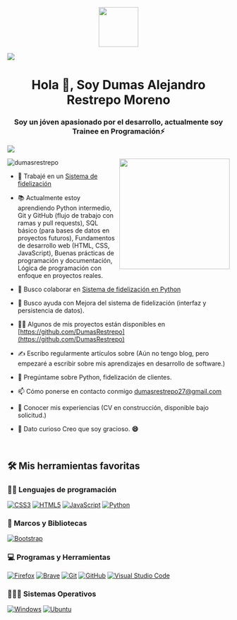 <p 
  align="center"><picture align="center"><img align="center" src = "https://github.com/7oSkaaa/7oSkaaa/blob/main/Images/about_me.gif?raw=true" width = 90px height = 90></picture>
</p>
<!--horizontal divider(gradiant)-->
<img src="https://user-images.githubusercontent.com/73097560/115834477-dbab4500-a447-11eb-908a-139a6edaec5c.gif">
<h1 align="center">Hola 👋, Soy Dumas Alejandro Restrepo Moreno </h1>
<h3 align="center">Soy un jóven apasionado por el desarrollo, actualmente soy Trainee en Programación⚡</h3>
<img src="https://user-images.githubusercontent.com/73097560/115834477-dbab4500-a447-11eb-908a-139a6edaec5c.gif">


<picture> <img align="right" src="https://github.com/7oSkaaa/7oSkaaa/blob/main/Images/Right_Side.gif?raw=true" width = 250px></picture>
<p align="left"> <img src="https://komarev.com/ghpvc/?username=dumasrestrepo&label=Profile%20views&color=0e75b6&style=flat" alt="dumasrestrepo" /> </p>

- 🚀 Trabajé en un [Sistema de fidelización](https://github.com/ChristianJaimes/PythonCourse/commit/67cb328b0f329b8c1c9b1660d2adf27b4bb0c0fc)

- 📚 Actualmente estoy aprendiendo Python intermedio, Git y GitHub (flujo de trabajo con ramas y pull requests), SQL básico (para bases de datos en proyectos futuros), Fundamentos de desarrollo web (HTML, CSS, JavaScript), Buenas prácticas de programación y documentación, Lógica de programación con enfoque en proyectos reales.

- 🤝 Busco colaborar en [Sistema de fidelización en Python](https://github.com/ChristianJaimes/PythonCourse/commit/67cb328b0f329b8c1c9b1660d2adf27b4bb0c0fc)

- 🧠 Busco ayuda con Mejora del sistema de fidelización (interfaz y persistencia de datos).

- 👨‍💻 Algunos de mis proyectos están disponibles en [https://github.com/DumasRestrepo](https://github.com/DumasRestrepo)

- ✍️ Escribo regularmente artículos sobre (Aún no tengo blog, pero empezaré a escribir sobre mis aprendizajes en desarrollo de software.)

- 💬 Pregúntame sobre Python, fidelización de clientes.

- 📫 Cómo ponerse en contacto conmigo [dumasrestrepo27@gmail.com](https://mail.google.com/mail/u/0/#inbox)

- 🧾 Conocer mis experiencias (CV en construcción, disponible bajo solicitud.)

- 🎉 Dato curioso Creo que soy gracioso. **😄**

<br/>

## 🛠️ Mis herramientas favoritas

### 👨‍💻 Lenguajes de programación

<p>
    <a href="https://github.com/search?q=user%3ADenverCoder1+is%3Arepo+language%3Acss"><img alt="CSS3" src="https://img.shields.io/badge/css3-%231572B6.svg?style=for-the-badge&logo=css3&logoColor=white"></a>
    <a href="https://github.com/search?q=user%3ADenverCoder1+is%3Arepo+language%3Ahtml"><img alt="HTML5" src="https://img.shields.io/badge/html5-%23E34F26.svg?style=for-the-badge&logo=html5&logoColor=white"></a>
    <a href="https://github.com/search?q=user%3ADenverCoder1+is%3Arepo+language%3Ajavascript"><img alt="JavaScript" src="https://img.shields.io/badge/javascript-%23323330.svg?style=for-the-badge&logo=javascript&logoColor=%23F7DF1E"></a>
    <a href="https://github.com/search?q=user%3ADenverCoder1+is%3Arepo+language%3Apython"><img alt="Python" src="https://img.shields.io/badge/python-3670A0?style=for-the-badge&logo=python&logoColor=ffdd54"></a>

  ### 🧰 Marcos y Bibliotecas

<p>
    <a href="#"><img alt="Bootstrap" src="https://img.shields.io/badge/Bootstrap-563D7C?style=for-the-badge&logo=bootstrap&logoColor=white"></a>
</p>

### 💻 Programas y Herramientas

<p>
    <a href="#"><img alt="Firefox" src="https://img.shields.io/badge/Firefox-FF7139?style=for-the-badge&logo=Firefox-Browser&logoColor=white"></a>
    <a href="#"><img alt="Brave" src="https://img.shields.io/badge/Brave-FB542B?style=for-the-badge&logo=Brave&logoColor=white"></a>
    <a href="#"><img alt="Git" src="https://img.shields.io/badge/git-%23F05033.svg?style=for-the-badge&logo=git&logoColor=white"></a>
    <a href="#"><img alt="GitHub" src="https://img.shields.io/badge/github-%23121011.svg?style=for-the-badge&logo=github&logoColor=white"></a>
    <a href="#"><img alt="Visual Studio Code" src="https://img.shields.io/badge/Visual%20Studio%20Code-0078d7.svg?style=for-the-badge&logo=visual-studio-code&logoColor=white"></a>
</p>

### 👨🏽‍💻 Sistemas Operativos
<p>
    <a href="#"><img alt="Windows" src="https://img.shields.io/badge/Windows-0078D6?style=for-the-badge&logo=windows&logoColor=white"></a>
    <a href="#"><img alt="Ubuntu" src="https://img.shields.io/badge/Ubuntu-E95420?style=for-the-badge&logo=ubuntu&logoColor=white"></a>
</p>

